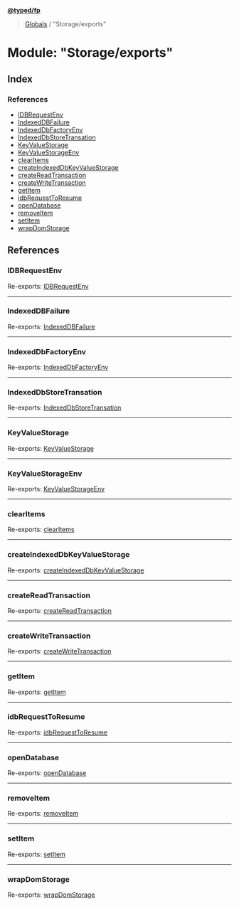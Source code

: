 **[@typed/fp](../README.md)**

> [Globals](../globals.md) / "Storage/exports"

# Module: "Storage/exports"

## Index

### References

* [IDBRequestEnv](_storage_exports_.md#idbrequestenv)
* [IndexedDBFailure](_storage_exports_.md#indexeddbfailure)
* [IndexedDbFactoryEnv](_storage_exports_.md#indexeddbfactoryenv)
* [IndexedDbStoreTransation](_storage_exports_.md#indexeddbstoretransation)
* [KeyValueStorage](_storage_exports_.md#keyvaluestorage)
* [KeyValueStorageEnv](_storage_exports_.md#keyvaluestorageenv)
* [clearItems](_storage_exports_.md#clearitems)
* [createIndexedDbKeyValueStorage](_storage_exports_.md#createindexeddbkeyvaluestorage)
* [createReadTransaction](_storage_exports_.md#createreadtransaction)
* [createWriteTransaction](_storage_exports_.md#createwritetransaction)
* [getItem](_storage_exports_.md#getitem)
* [idbRequestToResume](_storage_exports_.md#idbrequesttoresume)
* [openDatabase](_storage_exports_.md#opendatabase)
* [removeItem](_storage_exports_.md#removeitem)
* [setItem](_storage_exports_.md#setitem)
* [wrapDomStorage](_storage_exports_.md#wrapdomstorage)

## References

### IDBRequestEnv

Re-exports: [IDBRequestEnv](../interfaces/_storage_indexeddb_idbrequesttoresume_.idbrequestenv.md)

___

### IndexedDBFailure

Re-exports: [IndexedDBFailure](_storage_indexeddb_createindexeddb_.md#indexeddbfailure)

___

### IndexedDbFactoryEnv

Re-exports: [IndexedDbFactoryEnv](../interfaces/_storage_indexeddb_indexeddbfactoryenv_.indexeddbfactoryenv.md)

___

### IndexedDbStoreTransation

Re-exports: [IndexedDbStoreTransation](../interfaces/_storage_indexeddb_indexeddbstoretransaction_.indexeddbstoretransation.md)

___

### KeyValueStorage

Re-exports: [KeyValueStorage](_storage_keyvaluestorage_.md#keyvaluestorage)

___

### KeyValueStorageEnv

Re-exports: [KeyValueStorageEnv](../interfaces/_storage_keyvaluestorage_.keyvaluestorageenv.md)

___

### clearItems

Re-exports: [clearItems](_storage_keyvaluestorage_.md#clearitems)

___

### createIndexedDbKeyValueStorage

Re-exports: [createIndexedDbKeyValueStorage](_storage_indexeddb_createindexeddb_.md#createindexeddbkeyvaluestorage)

___

### createReadTransaction

Re-exports: [createReadTransaction](_storage_indexeddb_createreadtransaction_.md#createreadtransaction)

___

### createWriteTransaction

Re-exports: [createWriteTransaction](_storage_indexeddb_createwritetransaction_.md#createwritetransaction)

___

### getItem

Re-exports: [getItem](_storage_keyvaluestorage_.md#getitem)

___

### idbRequestToResume

Re-exports: [idbRequestToResume](_storage_indexeddb_idbrequesttoresume_.md#idbrequesttoresume)

___

### openDatabase

Re-exports: [openDatabase](_storage_indexeddb_opendatabase_.md#opendatabase)

___

### removeItem

Re-exports: [removeItem](_storage_keyvaluestorage_.md#removeitem)

___

### setItem

Re-exports: [setItem](_storage_keyvaluestorage_.md#setitem)

___

### wrapDomStorage

Re-exports: [wrapDomStorage](_storage_dom_.md#wrapdomstorage)
